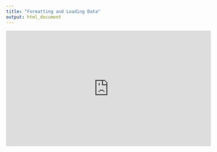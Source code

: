 ```yaml
---
title: "Formatting and Loading Data"
output: html_document
---
```


<iframe width="560" height="315" src="https://www.youtube.com/embed/NpEaa2P7qZI" frameborder="0" allowfullscreen></iframe>
